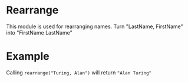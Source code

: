 Rearrange
=========

This module is used for rearranging names.
Turn "LastName, FirstName" into "FirstName LastName"

# Example
Calling `rearrange("Turing, Alan")` will return `"Alan Turing"`